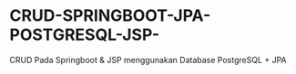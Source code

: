 # CRUD-SPRINGBOOT-JPA-POSTGRESQL-JSP-
CRUD Pada Springboot &amp; JSP menggunakan Database PostgreSQL + JPA
